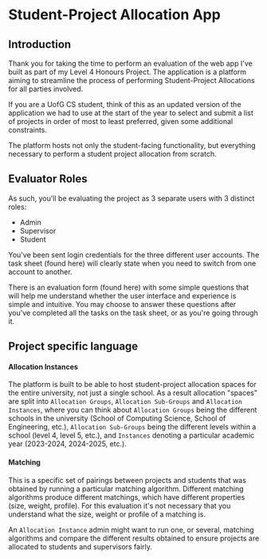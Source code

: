 # Student-Project Allocation App

## Introduction

Thank you for taking the time to perform an evaluation of the web app I've built as part of my Level 4 Honours Project. The application is a platform aiming to streamline the process of performing Student-Project Allocations for all parties involved.

If you are a UofG CS student, think of this as an updated version of the application we had to use at the start of the year to select and submit a list of projects in order of most to least preferred, given some additional constraints.

The platform hosts not only the student-facing functionality, but everything necessary to perform a student project allocation from scratch.

## Evaluator Roles

As such, you'll be evaluating the project as 3 separate users with 3 distinct roles:

- Admin
- Supervisor
- Student

You've been sent login credentials for the three different user accounts. The task sheet (found here) will clearly state when you need to switch from one account to another.

There is an evaluation form (found here) with some simple questions that will help me understand whether the user interface and experience is simple and intuitive. You may choose to answer these questions after you've completed all the tasks on the task sheet, or as you're going through it.

## Project specific language

#### Allocation Instances

The platform is built to be able to host student-project allocation spaces for the entire university, not just a single school. As a result allocation "spaces" are split into `Allocation Groups`, `Allocation Sub-Groups` and `Allocation Instances`, where you can think about `Allocation Groups` being the different schools in the university (School of Computing Science, School of Engineering, etc.), `Allocation Sub-Groups` being the different levels within a school (level 4, level 5, etc.), and `Instances` denoting a particular academic year (2023-2024, 2024-2025, etc.).

#### Matching

This is a specific set of pairings between projects and students that was obtained by running a particular matching algorithm. Different matching algorithms produce different matchings, which have different properties (size, weight, profile). For this evaluation it's not necessary that you understand what the size, weight or profile of a matching is.

An `Allocation Instance` admin might want to run one, or several, matching algorithms and compare the different results obtained to ensure projects are allocated to students and supervisors fairly.
